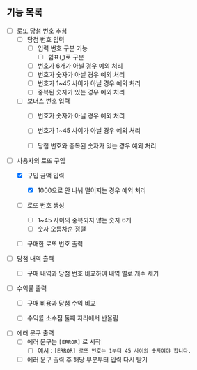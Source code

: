 ## 기능 목록

- [ ] 로또 당첨 번호 추첨
    - [ ] 당첨 번호 입력
        - [ ] 입력 번호 구분 기능
            - [ ] 쉼표(,)로 구분
        - [ ] 번호가 6개가 아닐 경우 예외 처리
        - [ ] 번호가 숫자가 아닐 경우 예외 처리
        - [ ] 번호가 1~45 사이가 아닐 경우 예외 처리
        - [ ] 중복된 숫자가 있는 경우 예외 처리
    - [ ] 보너스 번호 입력
        - [ ] 번호가 숫자가 아닐 경우 예외 처리
        - [ ] 번호가 1~45 사이가 아닐 경우 예외 처리
        - [ ] 당첨 번호와 중복된 숫자가 있는 경우 예외 처리


- [ ] 사용자의 로또 구입
    - [x] 구입 금액 입력
        - [x] 1000으로 안 나눠 떨어지는 경우 예외 처리
    - [ ] 로또 번호 생성
        - [ ] 1~45 사이의 중복되지 않는 숫자 6개
        - [ ] 숫자 오름차순 정렬
    - [ ] 구매한 로또 번호 출력


- [ ] 당첨 내역 출력
    - [ ] 구매 내역과 당첨 번호 비교하여 내역 별로 개수 세기


- [ ] 수익률 출력
    - [ ] 구매 비용과 당첨 수익 비교
    - [ ] 수익률 소수점 둘째 자리에서 반올림


- [ ] 에러 문구 출력
    - [ ] 에러 문구는 `[ERROR]` 로 시작
        - [ ] 예시 : `[ERROR] 로또 번호는 1부터 45 사이의 숫자여야 합니다.`
    - [ ] 에러 문구 출력 후 해당 부분부터 입력 다시 받기